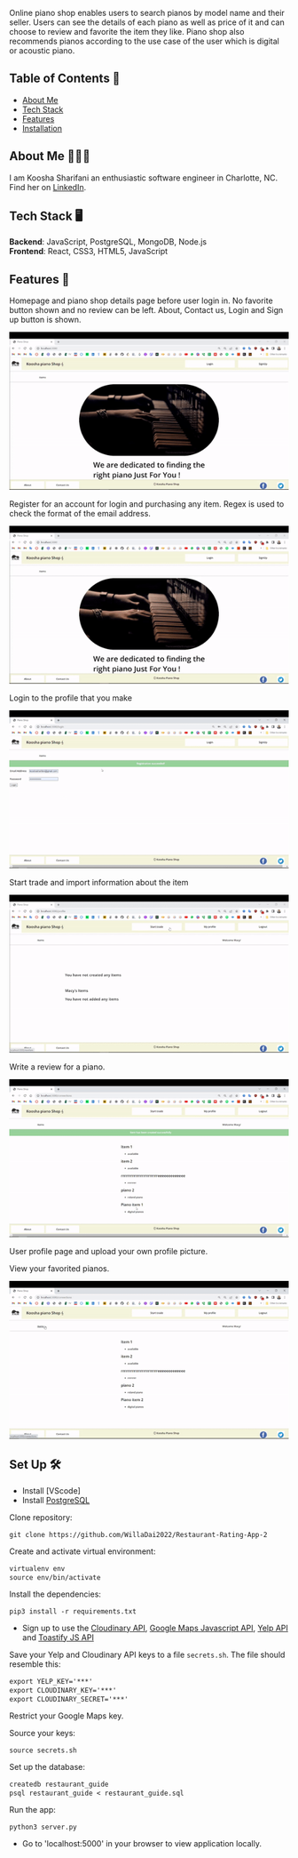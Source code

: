 Online piano shop enables users to search pianos by model name and their seller. Users can see the details of each piano as well as price of it and can choose to review and favorite the item they like. Piano shop also recommends pianos according to the use case of the user which is digital or acoustic piano.

## Table of Contents 🎹
* [About Me](#about-me)
* [Tech Stack](#tech-stack)
* [Features](#features)
* [Installation](#installation)



## <a name="about-me"></a>About Me 👩🏻‍💻
I am Koosha Sharifani an enthusiastic software engineer in Charlotte, NC. Find her on [LinkedIn](https://www.linkedin.com/in/kofani/).

## <a name="tech-stack"></a>Tech Stack 🖥

**Backend**:  JavaScript, PostgreSQL, MongoDB, Node.js  <br/>
**Frontend**:  React, CSS3, HTML5, JavaScript<br/>

## <a name="features"></a>Features 🔎
Homepage and piano shop details page before user login in. No favorite button shown and no review can be left. About, Contact us, Login and Sign up button is shown.

![Before user login in](/public/gifs/preview-login.gif)

Register for an account for login and purchasing any item. Regex is used to check the format of the email address.

![Registration and Login](/public/gifs/signe-up.gif)

Login to the profile that you make

![profile login](/public/gifs/login.gif)

Start trade and import information about the item

![View piano Details](/public/gifs/profie.gif)

Write a review for a piano.

![Write piano Review](/public/gifs/start-trade.gif)

User profile page and upload your own profile picture.


View your favorited pianos.

![View User Content](/public/gifs/add-and-drop%20item.gif)


## <a name="installation"></a>Set Up 🛠

* Install [VScode] <br/>
* Install [PostgreSQL](https://www.postgresql.org/download/)

Clone repository:
```
git clone https://github.com/WillaDai2022/Restaurant-Rating-App-2
```

Create and activate virtual environment:
```
virtualenv env
source env/bin/activate
```

Install the dependencies:
```
pip3 install -r requirements.txt
```
* Sign up to use the [Cloudinary API](https://cloudinary.com), [Google Maps Javascript API](https://developers.google.com/maps), [Yelp API](https://www.yelp.com/developers) and [Toastify JS API](https://apvarun.github.io/toastify-js/)

Save your Yelp and Cloudinary API keys to a file `secrets.sh`. The file should resemble this:
```
export YELP_KEY='***'
export CLOUDINARY_KEY='***'
export CLOUDINARY_SECRET='***'
```
Restrict your Google Maps key.

Source your keys:
```
source secrets.sh
```
Set up the database:
```
createdb restaurant_guide
psql restaurant_guide < restaurant_guide.sql
```

Run the app:
```
python3 server.py
```

* Go to 'localhost:5000' in your browser to view application locally.




